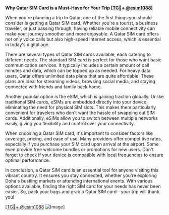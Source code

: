 **Why Qatar SIM Card is a Must-Have for Your Trip [[TG💪+ @esim1088](https://t.me/s/esim1088)]**

When you're planning a trip to Qatar, one of the first things you should consider is getting a Qatar SIM card. Whether you're a tourist, a business traveler, or just passing through, having reliable mobile connectivity can make your journey smoother and more enjoyable. A Qatar SIM card offers not only voice calls but also high-speed internet access, which is essential in today's digital age.

There are several types of Qatar SIM cards available, each catering to different needs. The standard SIM card is perfect for those who want basic communication services. It typically includes a certain amount of call minutes and data, which can be topped up as needed. For heavy data users, Qatar offers unlimited data plans that are quite affordable. These plans are ideal for streaming videos, browsing social media, and staying connected with friends and family back home.

Another popular option is the eSIM, which is gaining traction globally. Unlike traditional SIM cards, eSIMs are embedded directly into your device, eliminating the need for physical SIM slots. This makes them particularly convenient for travelers who don't want the hassle of swapping out SIM cards. Additionally, eSIMs allow you to switch between multiple networks easily, giving you flexibility and control over your connectivity.

When choosing a Qatar SIM card, it's important to consider factors like coverage, pricing, and ease of use. Many providers offer competitive rates, especially if you purchase your SIM card upon arrival at the airport. Some even provide free welcome bundles or promotions for new users. Don't forget to check if your device is compatible with local frequencies to ensure optimal performance.

In conclusion, a Qatar SIM card is an essential tool for anyone visiting this vibrant country. It ensures you stay connected, whether you're exploring Doha's bustling markets or attending international events. With various options available, finding the right SIM card for your needs has never been easier. So, pack your bags and grab a Qatar SIM card—your trip will thank you!

[[TG💪+ @esim1088](https://t.me/s/esim1088) ![Image](https://i.postimg.cc/Y0z9fWf4/image.png)]
